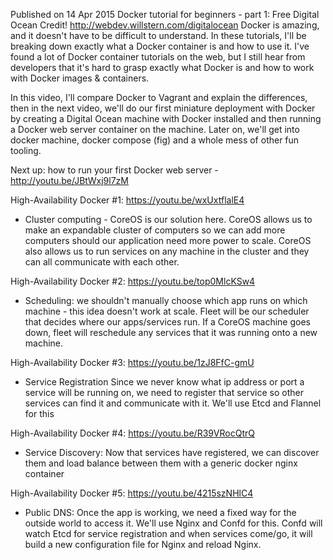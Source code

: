 Published on 14 Apr 2015
Docker tutorial for beginners - part 1:
Free Digital Ocean Credit! http://webdev.willstern.com/digitalocean
Docker is amazing, and it doesn't have to be difficult to understand. In these tutorials, I'll be breaking down exactly what a Docker container is and how to use it. I've found a lot of Docker container tutorials on the web, but I still hear from developers that it's hard to grasp exactly what Docker is and how to work with Docker images & containers.

In this video, I'll compare Docker to Vagrant and explain the differences, then in the next video, we'll do our first miniature deployment with Docker by creating a Digital Ocean machine with Docker installed and then running a Docker web server container on the machine. Later on, we'll get into docker machine, docker compose (fig) and a whole mess of other fun tooling.

Next up: how to run your first Docker web server - http://youtu.be/JBtWxj9l7zM

High-Availability Docker #1: https://youtu.be/wxUxtflalE4
- Cluster computing - CoreOS is our solution here. CoreOS allows us to make an expandable cluster of computers so we can add more computers should our application need more power to scale. CoreOS also allows us to run services on any machine in the cluster and they can all communicate with each other.

High-Availability Docker #2: https://youtu.be/top0MlcKSw4
- Scheduling: we shouldn't manually choose which app runs on which machine - this idea doesn't work at scale. Fleet will be our scheduler that decides where our apps/services run. If a CoreOS machine goes down, fleet will reschedule any services that it was running onto a new machine.

High-Availability Docker #3: https://youtu.be/1zJ8FfC-gmU
- Service Registration
Since we never know what ip address or port a service will be running on, we need to register that service so other services can find it and communicate with it. We'll use Etcd and Flannel for this

High-Availability Docker #4: https://youtu.be/R39VRocQtrQ
- Service Discovery:
Now that services have registered, we can discover them and load balance between them with a generic docker nginx container

High-Availability Docker #5: https://youtu.be/4215szNHlC4
- Public DNS: Once the app is working, we need a fixed way for the outside world to access it. We'll use Nginx and Confd for this. Confd will watch Etcd for service registration and when services come/go, it will build a new configuration file for Nginx and reload Nginx.
